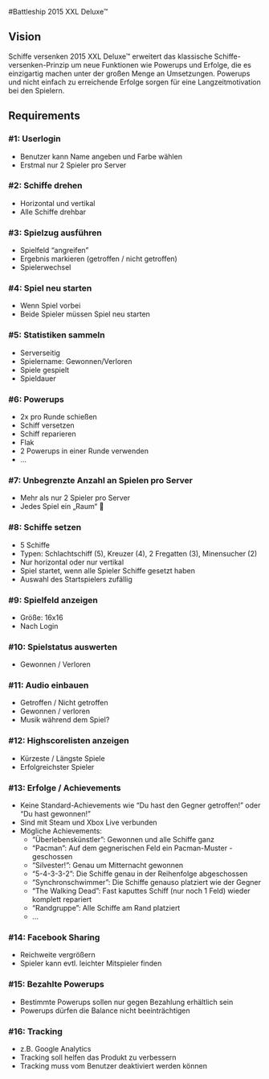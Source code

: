 #Battleship 2015 XXL Deluxe™

## Vision
Schiffe versenken 2015 XXL Deluxe™ erweitert das klassische Schiffe-versenken-Prinzip um neue Funktionen wie Powerups und Erfolge, die es einzigartig machen unter der großen Menge an Umsetzungen. Powerups und nicht einfach zu erreichende Erfolge sorgen für eine Langzeitmotivation bei den Spielern.

## Requirements

### #1: Userlogin
- Benutzer kann Name angeben und Farbe wählen
- Erstmal nur 2 Spieler pro Server

### #2: Schiffe drehen
- Horizontal und vertikal
- Alle Schiffe drehbar

### #3: Spielzug ausführen
- Spielfeld “angreifen”
- Ergebnis markieren (getroffen / nicht getroffen)
- Spielerwechsel

### #4: Spiel neu starten
- Wenn Spiel vorbei
- Beide Spieler müssen Spiel neu starten

### #5: Statistiken sammeln
- Serverseitig
- Spielername: Gewonnen/Verloren
- Spiele gespielt
- Spieldauer

### #6: Powerups
- 2x pro Runde schießen
- Schiff versetzen
- Schiff reparieren
- Flak
- 2 Powerups in einer Runde verwenden
- ...

### #7: Unbegrenzte Anzahl an Spielen pro Server
- Mehr als nur 2 Spieler pro Server
- Jedes Spiel ein „Raum“

### #8: Schiffe setzen
- 5 Schiffe
- Typen: Schlachtschiff (5), Kreuzer (4), 2 Fregatten (3), Minensucher (2)
- Nur horizontal oder nur vertikal
- Spiel startet, wenn alle Spieler Schiffe gesetzt haben
- Auswahl des Startspielers zufällig

### #9: Spielfeld anzeigen
- Größe: 16x16
- Nach Login

### #10: Spielstatus auswerten
- Gewonnen / Verloren

### #11: Audio einbauen
- Getroffen / Nicht getroffen
- Gewonnen / verloren
- Musik während dem Spiel?

### #12: Highscorelisten anzeigen
- Kürzeste / Längste Spiele
- Erfolgreichster Spieler

### #13: Erfolge / Achievements
- Keine Standard-Achievements wie “Du hast den Gegner getroffen!” oder “Du hast gewonnen!”
- Sind mit Steam und Xbox Live verbunden
- Mögliche Achievements:
	- “Überlebenskünstler”: Gewonnen und alle Schiffe ganz
	- “Pacman”: Auf dem gegnerischen Feld ein Pacman-Muster 	- geschossen
	- “Silvester!”: Genau um Mitternacht gewonnen
	- “5-4-3-3-2”: Die Schiffe genau in der Reihenfolge abgeschossen
	- “Synchronschwimmer”: Die Schiffe genauso platziert wie der Gegner
	- “The Walking Dead”: Fast kaputtes Schiff (nur noch 1 Feld) wieder komplett repariert
	- “Randgruppe”: Alle Schiffe am Rand platziert
	- ...

### #14: Facebook Sharing
- Reichweite vergrößern
- Spieler kann evtl. leichter Mitspieler finden

### #15: Bezahlte Powerups
- Bestimmte Powerups sollen nur gegen Bezahlung erhältlich sein
- Powerups dürfen die Balance nicht beeinträchtigen

### #16: Tracking
- z.B. Google Analytics
- Tracking soll helfen das Produkt zu verbessern
- Tracking muss vom Benutzer deaktiviert werden können
